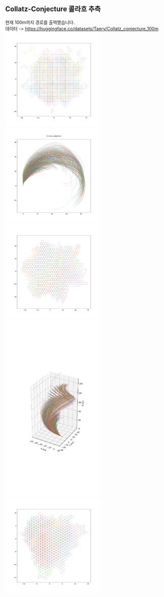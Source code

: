 ## Collatz-Conjecture 콜라흐 추측

현재 100m까지 경로를 출력했습니다.<br>
데이터 -> https://huggingface.co/datasets/Taery/Collatz_conjecture_100m <br>
<img src="graph/plot_1k_90angle.svg" alt="1" width="300"/>
<img src="graph/1k_pi_30angle.svg" alt="2" width="300"/>
<img src="graph/plot_1k_30angle.svg" alt="3" width="300"/>
<img src="graph/3d_1k.svg" alt="7" width="300"/>
<img src="graph/1k_tri.svg" alt="4" width="300"/>
